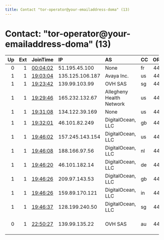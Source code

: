 ```yaml
---
title: Contact "tor-operator@your-emailaddress-doma" (13)
---
```


# Contact: "tor-operator@your-emailaddress-doma" (13)

|   Up |   Ext | JoinTime                                                                                            | IP              | AS                       | CC   |   ORp |   Dirp | OS    | Version           | Nickname     |   eFamMembers |
|-----:|------:|:----------------------------------------------------------------------------------------------------|:----------------|:-------------------------|:-----|------:|-------:|:------|:------------------|:-------------|--------------:|
|    0 |     1 | [00:04:02](https://metrics.torproject.org/rs.html#details/7F183ED1D84FCCC7501B4628181DBFD5BA410643) | 51.195.45.100   | None                     | fr   |   443 |      0 | Linux | 0.4.5.6           | SunsTORm3    |             1 |
|    1 |     1 | [19:03:04](https://metrics.torproject.org/rs.html#details/16C268685D6B5D392A2D474C627FE781621D1037) | 135.125.106.187 | Avaya Inc.               | us   |   443 |      0 | Linux | 0.4.5.6           | SunsTORm4454 |            11 |
|    1 |     1 | [19:23:42](https://metrics.torproject.org/rs.html#details/15BD0F1EC43C2FF19341E46CDB615254F9C8A094) | 139.99.103.99   | OVH SAS                  | sg   |   443 |      0 | Linux | 0.4.5.6           | SunsTORm5    |            11 |
|    1 |     1 | [19:29:46](https://metrics.torproject.org/rs.html#details/A3C6CEF46F97024A3BD2D2E9851662091BED3C41) | 165.232.132.67  | Allegheny Health Network | us   |   443 |      0 | Linux | 0.4.5.6           | SunsTORm1000 |            11 |
|    1 |     1 | [19:31:08](https://metrics.torproject.org/rs.html#details/3F9CFBB4630A58C3514DF963113444F41D3B1394) | 134.122.39.169  | None                     | us   |   443 |      0 | Linux | 0.4.5.6           | SunsTORm8948 |            11 |
|    1 |     1 | [19:32:01](https://metrics.torproject.org/rs.html#details/3BF113C6580DBBDC66431222BB491D76C0CD9A09) | 46.101.82.249   | DigitalOcean, LLC        | gb   |   443 |      0 | Linux | 0.4.5.6           | SunsTORm3232 |            11 |
|    1 |     1 | [19:46:02](https://metrics.torproject.org/rs.html#details/B023E626BCB6E954A3A54A4B9FF7123456F18F3A) | 157.245.143.154 | DigitalOcean, LLC        | us   |   443 |      0 | Linux | 0.4.5.6           | SunsTORm4424 |            11 |
|    1 |     1 | [19:46:08](https://metrics.torproject.org/rs.html#details/3FFAE215C01A431BC742B5F9EDC79523E0D9AA02) | 188.166.97.56   | DigitalOcean, LLC        | nl   |   443 |      0 | Linux | 0.4.5.6           | SunsTORm1240 |            11 |
|    1 |     1 | [19:46:20](https://metrics.torproject.org/rs.html#details/77F491FA7128D3BFC730BAAAC62B47BCEF37A1DF) | 46.101.182.14   | DigitalOcean, LLC        | de   |   443 |      0 | Linux | 0.4.5.6           | SunsTORm2244 |            11 |
|    1 |     1 | [19:46:26](https://metrics.torproject.org/rs.html#details/2E0B9CE2D055BDABB3A4C1D4914CD3FCB8053B32) | 209.97.143.53   | DigitalOcean, LLC        | gb   |   443 |      0 | Linux | 0.4.5.6           | SunsTORm4380 |            11 |
|    1 |     1 | [19:46:26](https://metrics.torproject.org/rs.html#details/69573364AE6A2840D36E3513BF1D545C0725D144) | 159.89.170.121  | DigitalOcean, LLC        | in   |   443 |      0 | Linux | 0.4.5.6           | SunsTORm6572 |            11 |
|    1 |     1 | [19:46:37](https://metrics.torproject.org/rs.html#details/0CDDB9663FDCC000B7756E5FE52935433150C0FC) | 128.199.240.50  | DigitalOcean, LLC        | sg   |   443 |      0 | Linux | 0.4.5.6           | SunsTORm6336 |            11 |
|    0 |     1 | [22:50:27](https://metrics.torproject.org/rs.html#details/4443578F9870BB19C6F8195CEB58DB1927208736) | 139.99.135.22   | OVH SAS                  | au   |   443 |      0 | Linux | 0.4.6.0-alpha-dev | SunsTORm2    |             1 |
